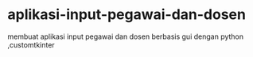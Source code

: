 # aplikasi-input-pegawai-dan-dosen
membuat aplikasi input pegawai dan dosen berbasis gui dengan python ,customtkinter
